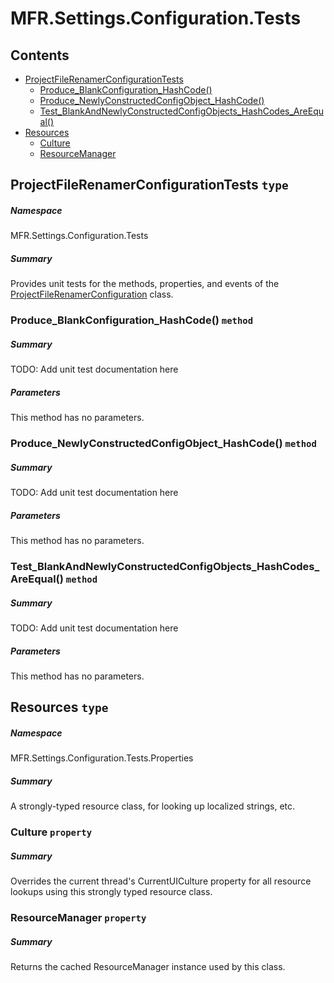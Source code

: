 <a name='assembly'></a>
# MFR.Settings.Configuration.Tests

## Contents

- [ProjectFileRenamerConfigurationTests](#T-MFR-Settings-Configuration-Tests-ProjectFileRenamerConfigurationTests 'MFR.Settings.Configuration.Tests.ProjectFileRenamerConfigurationTests')
  - [Produce_BlankConfiguration_HashCode()](#M-MFR-Settings-Configuration-Tests-ProjectFileRenamerConfigurationTests-Produce_BlankConfiguration_HashCode 'MFR.Settings.Configuration.Tests.ProjectFileRenamerConfigurationTests.Produce_BlankConfiguration_HashCode')
  - [Produce_NewlyConstructedConfigObject_HashCode()](#M-MFR-Settings-Configuration-Tests-ProjectFileRenamerConfigurationTests-Produce_NewlyConstructedConfigObject_HashCode 'MFR.Settings.Configuration.Tests.ProjectFileRenamerConfigurationTests.Produce_NewlyConstructedConfigObject_HashCode')
  - [Test_BlankAndNewlyConstructedConfigObjects_HashCodes_AreEqual()](#M-MFR-Settings-Configuration-Tests-ProjectFileRenamerConfigurationTests-Test_BlankAndNewlyConstructedConfigObjects_HashCodes_AreEqual 'MFR.Settings.Configuration.Tests.ProjectFileRenamerConfigurationTests.Test_BlankAndNewlyConstructedConfigObjects_HashCodes_AreEqual')
- [Resources](#T-MFR-Settings-Configuration-Tests-Properties-Resources 'MFR.Settings.Configuration.Tests.Properties.Resources')
  - [Culture](#P-MFR-Settings-Configuration-Tests-Properties-Resources-Culture 'MFR.Settings.Configuration.Tests.Properties.Resources.Culture')
  - [ResourceManager](#P-MFR-Settings-Configuration-Tests-Properties-Resources-ResourceManager 'MFR.Settings.Configuration.Tests.Properties.Resources.ResourceManager')

<a name='T-MFR-Settings-Configuration-Tests-ProjectFileRenamerConfigurationTests'></a>
## ProjectFileRenamerConfigurationTests `type`

##### Namespace

MFR.Settings.Configuration.Tests

##### Summary

Provides unit tests for the methods, properties, and events of the
[ProjectFileRenamerConfiguration](#T-MFR-Settings-Configuration-ProjectFileRenamerConfiguration 'MFR.Settings.Configuration.ProjectFileRenamerConfiguration')
class.

<a name='M-MFR-Settings-Configuration-Tests-ProjectFileRenamerConfigurationTests-Produce_BlankConfiguration_HashCode'></a>
### Produce_BlankConfiguration_HashCode() `method`

##### Summary

TODO: Add unit test documentation here

##### Parameters

This method has no parameters.

<a name='M-MFR-Settings-Configuration-Tests-ProjectFileRenamerConfigurationTests-Produce_NewlyConstructedConfigObject_HashCode'></a>
### Produce_NewlyConstructedConfigObject_HashCode() `method`

##### Summary

TODO: Add unit test documentation here

##### Parameters

This method has no parameters.

<a name='M-MFR-Settings-Configuration-Tests-ProjectFileRenamerConfigurationTests-Test_BlankAndNewlyConstructedConfigObjects_HashCodes_AreEqual'></a>
### Test_BlankAndNewlyConstructedConfigObjects_HashCodes_AreEqual() `method`

##### Summary

TODO: Add unit test documentation here

##### Parameters

This method has no parameters.

<a name='T-MFR-Settings-Configuration-Tests-Properties-Resources'></a>
## Resources `type`

##### Namespace

MFR.Settings.Configuration.Tests.Properties

##### Summary

A strongly-typed resource class, for looking up localized strings, etc.

<a name='P-MFR-Settings-Configuration-Tests-Properties-Resources-Culture'></a>
### Culture `property`

##### Summary

Overrides the current thread's CurrentUICulture property for all
  resource lookups using this strongly typed resource class.

<a name='P-MFR-Settings-Configuration-Tests-Properties-Resources-ResourceManager'></a>
### ResourceManager `property`

##### Summary

Returns the cached ResourceManager instance used by this class.
